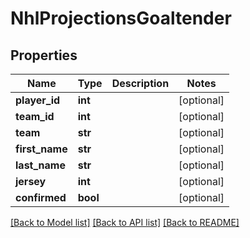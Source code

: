 # NhlProjectionsGoaltender

## Properties
Name | Type | Description | Notes
------------ | ------------- | ------------- | -------------
**player_id** | **int** |  | [optional] 
**team_id** | **int** |  | [optional] 
**team** | **str** |  | [optional] 
**first_name** | **str** |  | [optional] 
**last_name** | **str** |  | [optional] 
**jersey** | **int** |  | [optional] 
**confirmed** | **bool** |  | [optional] 

[[Back to Model list]](../README.md#documentation-for-models) [[Back to API list]](../README.md#documentation-for-api-endpoints) [[Back to README]](../README.md)

